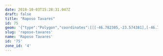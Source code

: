 ```yaml
---
date: 2018-10-03T15:28:31.047Z
draft: false
title: "Raposo Tavares"
id: 75
geom: '{"type":"Polygon","coordinates":[[[-46.782305,-23.574381],[-46.785223,-23.574081],[-46.785698,-23.574156],[-46.785981,-23.574383],[-46.786931,-23.575538],[-46.789722,-23.577395],[-46.790791,-23.577768],[-46.791367,-23.578045],[-46.793029,-23.579802],[-46.793986,-23.581],[-46.794399,-23.582924],[-46.794613,-23.582755],[-46.795257,-23.582445],[-46.795851,-23.582457],[-46.797041,-23.582553],[-46.798907,-23.582946],[-46.800966,-23.583248],[-46.801332,-23.583291],[-46.802148,-23.583212],[-46.803267,-23.583812],[-46.805047,-23.584025],[-46.806571,-23.584533],[-46.807044,-23.584754],[-46.807364,-23.585114],[-46.807569,-23.585811],[-46.807608,-23.58618],[-46.807518,-23.586342],[-46.807008,-23.586673],[-46.806734,-23.586929],[-46.806397,-23.587493],[-46.806386,-23.587821],[-46.806557,-23.588095],[-46.807902,-23.589029],[-46.807919,-23.589234],[-46.80774,-23.589607],[-46.807476,-23.589745],[-46.805867,-23.591508],[-46.806022,-23.591989],[-46.806209,-23.592169],[-46.806735,-23.592183],[-46.806959,-23.592329],[-46.807039,-23.592478],[-46.80712,-23.59312],[-46.807087,-23.59347],[-46.807302,-23.594381],[-46.80833,-23.596808],[-46.808788,-23.5981],[-46.809593,-23.599496],[-46.809724,-23.600113],[-46.807986,-23.604781],[-46.808098,-23.604892],[-46.808108,-23.605295],[-46.808752,-23.609128],[-46.808236,-23.60911],[-46.807477,-23.60887],[-46.806744,-23.609195],[-46.8063,-23.609253],[-46.80545,-23.609032],[-46.804694,-23.60894],[-46.803895,-23.608599],[-46.80346,-23.608324],[-46.803331,-23.608546],[-46.803215,-23.608584],[-46.802582,-23.608399],[-46.802522,-23.608457],[-46.802196,-23.608297],[-46.801858,-23.607913],[-46.801662,-23.607823],[-46.800885,-23.607915],[-46.799761,-23.607851],[-46.799694,-23.607759],[-46.799734,-23.607349],[-46.799534,-23.606555],[-46.799703,-23.606457],[-46.799606,-23.606373],[-46.799614,-23.606302],[-46.799218,-23.606144],[-46.799084,-23.605991],[-46.798757,-23.604918],[-46.798585,-23.604773],[-46.79833,-23.604709],[-46.796393,-23.60472],[-46.795336,-23.605449],[-46.79546,-23.605726],[-46.795385,-23.605935],[-46.79543,-23.606026],[-46.794944,-23.606527],[-46.794418,-23.606507],[-46.793965,-23.606261],[-46.793588,-23.60574],[-46.792992,-23.605338],[-46.793156,-23.605078],[-46.793147,-23.604953],[-46.791001,-23.605381],[-46.790509,-23.60539],[-46.790402,-23.605464],[-46.790408,-23.605411],[-46.790193,-23.605391],[-46.790142,-23.605732],[-46.789486,-23.606023],[-46.789414,-23.606278],[-46.787532,-23.604904],[-46.786833,-23.604884],[-46.7864,-23.604749],[-46.786279,-23.604976],[-46.784525,-23.604078],[-46.783825,-23.603649],[-46.783479,-23.603518],[-46.783333,-23.60331],[-46.782559,-23.603899],[-46.781874,-23.60398],[-46.78186,-23.604134],[-46.781291,-23.604413],[-46.781013,-23.604429],[-46.780017,-23.603929],[-46.779894,-23.603656],[-46.779521,-23.603213],[-46.778789,-23.602681],[-46.777179,-23.603394],[-46.77679,-23.602861],[-46.776122,-23.603092],[-46.776325,-23.60385],[-46.776276,-23.604136],[-46.776206,-23.604116],[-46.775089,-23.603747],[-46.77476,-23.603009],[-46.77508,-23.602922],[-46.773936,-23.60223],[-46.773995,-23.601088],[-46.77405,-23.600994],[-46.773487,-23.600681],[-46.773645,-23.600455],[-46.771074,-23.600398],[-46.771037,-23.60048],[-46.770446,-23.600009],[-46.769957,-23.600356],[-46.769481,-23.599962],[-46.769027,-23.600264],[-46.768153,-23.600172],[-46.767715,-23.600476],[-46.767263,-23.600088],[-46.767075,-23.599819],[-46.767003,-23.59949],[-46.766697,-23.599488],[-46.766017,-23.599169],[-46.765296,-23.598433],[-46.763871,-23.59759],[-46.763763,-23.597468],[-46.762094,-23.596759],[-46.761912,-23.596469],[-46.761606,-23.596181],[-46.761465,-23.59561],[-46.76122,-23.59568],[-46.761105,-23.595334],[-46.761351,-23.595263],[-46.761265,-23.594932],[-46.760651,-23.59493],[-46.760542,-23.595012],[-46.760164,-23.594118],[-46.759932,-23.593854],[-46.75864,-23.593051],[-46.757261,-23.592474],[-46.754065,-23.591326],[-46.753778,-23.591106],[-46.753829,-23.590979],[-46.754464,-23.59085],[-46.754384,-23.59065],[-46.754201,-23.590545],[-46.754357,-23.590206],[-46.755209,-23.590149],[-46.755471,-23.589862],[-46.75567,-23.589516],[-46.755933,-23.588458],[-46.756084,-23.588456],[-46.756123,-23.588348],[-46.756072,-23.58809],[-46.75556,-23.587165],[-46.755364,-23.586625],[-46.756856,-23.586638],[-46.756833,-23.586374],[-46.758424,-23.586239],[-46.760529,-23.585698],[-46.760735,-23.585723],[-46.761763,-23.585536],[-46.761798,-23.585451],[-46.762978,-23.585384],[-46.76612,-23.584946],[-46.767187,-23.584616],[-46.76989,-23.583115],[-46.77058,-23.582931],[-46.772489,-23.58278],[-46.775113,-23.582995],[-46.775059,-23.582925],[-46.775105,-23.58285],[-46.776018,-23.582286],[-46.77637,-23.581587],[-46.776838,-23.581241],[-46.777189,-23.58082],[-46.777798,-23.580356],[-46.778167,-23.579936],[-46.778396,-23.579454],[-46.778411,-23.57877],[-46.778756,-23.578322],[-46.779447,-23.577895],[-46.780052,-23.577263],[-46.78071,-23.577094],[-46.780705,-23.577046],[-46.781591,-23.576849],[-46.780882,-23.574455],[-46.782305,-23.574381]]]}'
slug: 'raposo-tavares'
name: 'Raposo Tavares'
id: '75'
zone_id: '4'
---
```

		